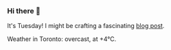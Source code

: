 ### Hi there :wave:

It's Tuesday! I might be crafting a fascinating [blog post](https://www.benjaminwuethrich.dev).

Weather in Toronto: overcast, at +4°C.
